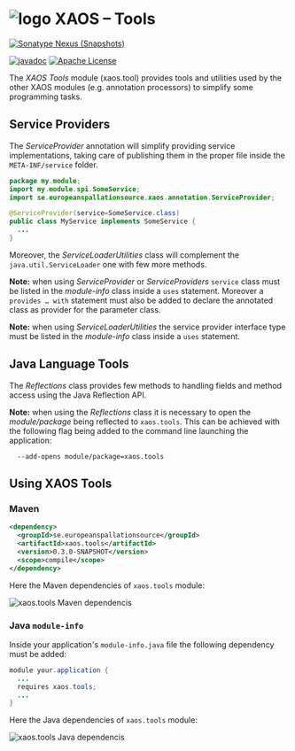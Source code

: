 # ![logo](https://github.com/ESSICS/XAOS/blob/feature/XAOS-11/doc/logo-small.png) XAOS – Tools
<!-- # ![logo](https://github.com/ESSICS/XAOS/blob/master/doc/logo-small.png) XAOS – Tools -->

[![Sonatype Nexus (Snapshots)](https://img.shields.io/nexus/s/https/oss.sonatype.org/se.europeanspallationsource/xaos.tools.svg)](https://oss.sonatype.org/content/repositories/snapshots/se/europeanspallationsource/xaos.tools/)
<!--[![Maven Central](https://img.shields.io/maven-central/v/se.europeanspallationsource/xaos.tools.svg)](https://repo1.maven.org/maven2/se/europeanspallationsource/xaos.tools)-->
[![javadoc](https://www.javadoc.io/badge/se.europeanspallationsource/xaos.tools.svg)](https://www.javadoc.io/doc/se.europeanspallationsource/xaos.tools)
[![Apache License](https://img.shields.io/badge/license-Apache%20License%202.0-yellow.svg)](http://www.apache.org/licenses/LICENSE-2.0)

The _XAOS Tools_ module (xaos.tool) provides tools and utilities used by the
other XAOS modules (e.g. annotation processors) to simplify some programming
tasks.


## Service Providers

The _ServiceProvider_ annotation will simplify providing service implementations,
taking care of publishing them in the proper file inside the `META-INF/service`
folder.

```java
package my.module;
import my.module.spi.SomeService;
import se.europeanspallationsource.xaos.annotation.ServiceProvider;

@ServiceProvider(service=SomeService.class)
public class MyService implements SomeService {
  ...
}
```

Moreover, the _ServiceLoaderUtilities_ class will complement the
`java.util.ServiceLoader` one with few more methods.

**Note:** when using _ServiceProvider_ or _ServiceProviders_ `service` class
must be listed in the _module-info_ class inside a `uses` statement. Moreover a
`provides … with` statement must also be added to declare the annotated class as
provider for the parameter class.

**Note:** when using _ServiceLoaderUtilities_ the service provider interface
type must be listed in the _module-info_ class inside a `uses` statement.


## Java Language Tools

The _Reflections_ class provides few methods to handling fields and method
access using the Java Reflection API.

**Note:** when using the _Reflections_ class it is necessary to open the
_module/package_ being reflected to `xaos.tools`. This can be achieved with the
following flag being added to the command line launching the application:

```
  --add-opens module/package=xaos.tools
```


## Using XAOS Tools


### Maven

```xml
<dependency>
  <groupId>se.europeanspallationsource</groupId>
  <artifactId>xaos.tools</artifactId>
  <version>0.3.0-SNAPSHOT</version>
  <scope>compile</scope>
</dependency>
```

Here the Maven dependencies of `xaos.tools` module:

![xaos.tools Maven dependencis](https://github.com/ESSICS/XAOS/blob/feature/XAOS-11/xaos.tools.module/doc/maven-dependencies.png)
<!--![xaos.tools dependencis](https://github.com/ESSICS/XAOS/blob/master/xaos.tools.module/doc/maven-dependencies.png)-->


### Java `module-info`

Inside your application's `module-info.java` file the following dependency must
be added:

```java
module your.application {
  ...
  requires xaos.tools;
  ...
}
```

Here the Java dependencies of `xaos.tools` module:

![xaos.tools Java dependencis](https://github.com/ESSICS/XAOS/blob/feature/XAOS-11/xaos.tools.module/doc/java-dependencies.png)
<!--![xaos.tools dependencis](https://github.com/ESSICS/XAOS/blob/master/xaos.tools.module/doc/java-dependencies.png)-->

